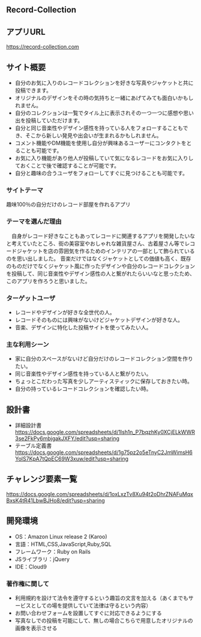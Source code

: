 ## Record-Collection

## アプリURL
https://record-collection.com

## サイト概要
- 自分のお気に入りのレコードコレクションを好きな写真やジャケットと共に投稿できます。
- オリジナルのデザインをその時の気持ちと一緒にあげてみても面白いかもしれません。
- 自分のコレクションは一覧でタイル上に表示されその一つ一つに感想や思い出を投稿していただけます。
- 自分と同じ音楽性やデザイン感性を持っている人をフォローすることもでき、そこから新しい発見や出会いが生まれるかもしれません。
- コメント機能やDM機能を使用し自分が興味あるユーザーにコンタクトをとることも可能です。
- お気に入り機能があり他人が投稿していて気になるレコードをお気に入りしておくことで後で確認することが可能です。
- 自分と趣味の合うユーザをフォローしてすぐに見つけることも可能です。


### サイトテーマ
趣味100％の自分だけのレコード部屋を作れるアプリ

### テーマを選んだ理由
　自身がレコード好きなこともあってレコードに関連するアプリを開発したいなと考えていたところ、街の美容室やおしゃれな雑貨屋さん、古着屋さん等でレコードジャケットを店の雰囲気を作るためのインテリアの一部として飾られているのを思い出しました。
音楽だけではなくジャケットとしての価値も高く、既存のものだけでなくジャケット風に作ったデザインや自分のレコードコレクションを投稿して、同じ音楽性やデザイン感性の人と繋がれたらいいなと思ったため、このアプリを作ろうと思いました。

### ターゲットユーザ
- レコードやデザインが好きな全世代の人。
- レコードそのものには興味がないけどジャケットデザインが好きな人。
- 音楽、デザインに特化した投稿サイトを使ってみたい人。

### 主な利用シーン
- 家に自分のスペースがないけど自分だけのレコードコレクション空間を作りたい。
- 同じ音楽性やデザイン感性を持っている人と繋がりたい。
- ちょっとこだわった写真を少しアーティスティックに保存しておきたい時。
- 自分の持っているレコードコレクションを確認したい時。

## 設計書
- 詳細設計書
https://docs.google.com/spreadsheets/d/1lsh1n_P7bqzhKy0XCjELkWWR3se2FkPy6mbjgakJXFY/edit?usp=sharing
- テーブル定義書
https://docs.google.com/spreadsheets/d/1g75pz2o5eTnyC2JmWimsH6YolS7KpA7tQpEC69W3xuw/edit?usp=sharing

## チャレンジ要素一覧
https://docs.google.com/spreadsheets/d/1oxLxzTv8Xu94t2oDhrZNAFuMqxBxsK4tR41LbwBJHo8/edit?usp=sharing

## 開発環境
- OS：Amazon Linux release 2 (Karoo)
- 言語：HTML,CSS,JavaScript,Ruby,SQL
- フレームワーク：Ruby on Rails
- JSライブラリ：jQuery
- IDE：Cloud9

### 著作権に関して
- 利用規約を設けて法令を遵守するという趣旨の文言を加える（あくまでもサービスとしての場を提供していて法律は守るという内容）
- お問い合わせフォームを設置してすぐに対応できるようにする
- 写真なしでの投稿を可能にして、無しの場合こちらで用意したオリジナルの画像を表示させる
